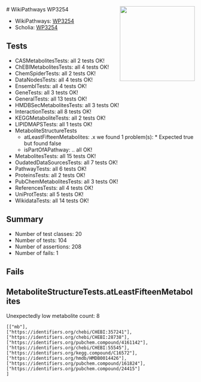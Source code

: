 <img style="float: right; width: 200px" src="https://upload.wikimedia.org/wikipedia/commons/thumb/8/83/Wplogo_with_text_500.png/640px-Wplogo_with_text_500.png" />
# WikiPathways WP3254

* WikiPathways: [WP3254](https://new.wikipathways.org/pathways/WP3254)
* Scholia: [WP3254](https://scholia.toolforge.org/wikipathways/WP3254)
## Tests
* CASMetabolitesTests: all 2 tests OK!
* ChEBIMetabolitesTests: all 4 tests OK!
* ChemSpiderTests: all 2 tests OK!
* DataNodesTests: all 4 tests OK!
* EnsemblTests: all 4 tests OK!
* GeneTests: all 3 tests OK!
* GeneralTests: all 13 tests OK!
* HMDBSecMetabolitesTests: all 3 tests OK!
* InteractionTests: all 8 tests OK!
* KEGGMetaboliteTests: all 2 tests OK!
* LIPIDMAPSTests: all 1 tests OK!
* MetaboliteStructureTests
    * atLeastFifteenMetabolites: .x we found 1 problem(s):
            * Expected true but found false
    * isPartOfAPathway: .. all OK!
* MetabolitesTests: all 15 tests OK!
* OudatedDataSourcesTests: all 7 tests OK!
* PathwayTests: all 6 tests OK!
* ProteinsTests: all 2 tests OK!
* PubChemMetabolitesTests: all 3 tests OK!
* ReferencesTests: all 4 tests OK!
* UniProtTests: all 5 tests OK!
* WikidataTests: all 14 tests OK!


## Summary

* Number of test classes: 20
* Number of tests: 104
* Number of assertions: 208
* Number of fails: 1

## Fails

<a name="6d4291d7" />

## MetaboliteStructureTests.atLeastFifteenMetabolites

Unexpectedly low metabolite count: 8

```
[["mb"],
["https://identifiers.org/chebi/CHEBI:357241"],
["https://identifiers.org/chebi/CHEBI:28738"],
["https://identifiers.org/pubchem.compound/4161142"],
["https://identifiers.org/chebi/CHEBI:55545"],
["https://identifiers.org/kegg.compound/C16572"],
["https://identifiers.org/hmdb/HMDB0014426"],
["https://identifiers.org/pubchem.compound/161824"],
["https://identifiers.org/pubchem.compound/24415"]
]
```

